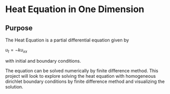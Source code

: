 # Heat Equation in One Dimension

## Purpose
The Heat Equation is a partial differential equation given by 

$u_t = -ku_{xx}$

with initial and boundary conditions.

The equation can be solved numerically by finite difference method. This project will look to explore solving the heat equation with homogeneous dirichlet boundary conditions by finite difference method and visualizing the solution.

